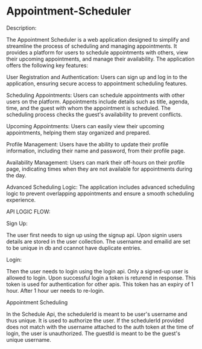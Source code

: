 # Appointment-Scheduler

Description:

The Appointment Scheduler is a web application designed to simplify and streamline the process of scheduling and managing appointments. It provides a  platform for users to schedule appointments with others, view their upcoming appointments, and manage their availability. The application offers the following key features:

User Registration and Authentication: Users can sign up and log in to the application, ensuring secure access to appointment scheduling features.

Scheduling Appointments: Users can schedule appointments with other users on the platform. Appointments include details such as title, agenda, time, and the guest with whom the appointment is scheduled. The scheduling process checks the guest's availability to prevent conflicts.

Upcoming Appointments: Users can easily view their upcoming appointments, helping them stay organized and prepared.

Profile Management: Users have the ability to update their profile information, including their name and password, from their profile page.

Availability Management: Users can mark their off-hours on their profile page, indicating times when they are not available for appointments during the day.

Advanced Scheduling Logic: The application includes advanced scheduling logic to prevent overlapping appointments and ensure a smooth scheduling experience.


API LOGIC FLOW:

Sign Up:

The user first needs to sign up using the signup api. Upon signin users details are stored in the user collection.
The username and emailid are set to be unique in db and ccannot have duplicate entries.

Login:

Then the user needs to login using the login api. Only a signed-up user is allowed to login. Upon successful login a token is returend in response.
This token is used for authentication for other apis.
This token has an expiry of 1 hour. After 1 hour uer needs to re-login.


Appointment Scheduling

In the Schedule Api, the schedulerId is meant to be user's username and thus unique. It is used to authorize the user. If the schedulerId provided does not match with the username attached to the auth token at the time of login, the user is unauthorized.
The guestId is meant to be the guest's unique username.